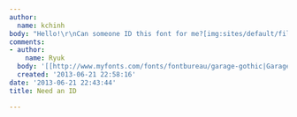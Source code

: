 ```yaml
---
author:
  name: kchinh
body: "Hello!\r\nCan someone ID this font for me?[img:sites/default/files/old-images/halogen_5619.jpg]\r\nThanks!!"
comments:
- author:
    name: Ryuk
  body: '[[http://www.myfonts.com/fonts/fontbureau/garage-gothic|Garage Gothic]] Bold'
  created: '2013-06-21 22:58:16'
date: '2013-06-21 22:43:44'
title: Need an ID

---
```

